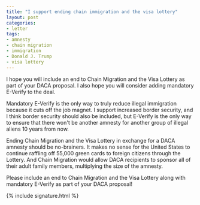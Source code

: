 ```yaml
---
title: "I support ending chain immigration and the visa lottery"
layout: post
categories:
- letter
tags:
- amnesty
- chain migration
- immigration
- Donald J. Trump
- visa lottery
---
```


I hope you will include an end to Chain Migration and the Visa Lottery as part of your DACA proposal. I also hope you will consider adding mandatory E-Verify to the deal.

Mandatory E-Verify is the only way to truly reduce illegal immigration because it cuts off the job magnet. I support increased border security, and I think border security should also be included, but E-Verify is the only way to ensure that there won't be another amnesty for another group of illegal aliens 10 years from now.

Ending Chain Migration and the Visa Lottery in exchange for a DACA amnesty should be no-brainers. It makes no sense for the United States to continue raffling off 55,000 green cards to foreign citizens through the Lottery. And Chain Migration would allow DACA recipients to sponsor all of their adult family members, multiplying the size of the amnesty.

Please include an end to Chain Migration and the Visa Lottery along with mandatory E-Verify as part of your DACA proposal!

{% include signature.html %}
